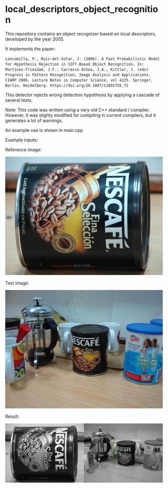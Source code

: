 # local_descriptors_object_recognition

This repository contains an object recognizer based on local descriptors, developed by the year 2005.

It implements the paper:

`Loncomilla, P., Ruiz-del-Solar, J. (2006). A Fast Probabilistic Model for Hypothesis Rejection in SIFT-Based Object Recognition. In: Martínez-Trinidad, J.F., Carrasco Ochoa, J.A., Kittler, J. (eds) Progress in Pattern Recognition, Image Analysis and Applications. CIARP 2006. Lecture Notes in Computer Science, vol 4225. Springer, Berlin, Heidelberg. https://doi.org/10.1007/11892755_72`


This detector rejects wrong detection hypothesis by applying a cascade of several tests.

Note: This code was written using a very old C++ standard / compiler. However, it was slighty modified for compiling in current compilers, but it generates a lot of warnings.

An example use is shown in main.cpp


Example inputs:

Reference image:

![Reference image](https://github.com/ploncomi/local_descriptors_object_recognition/blob/main/uch010a.jpg)

Test image:

![Test image](https://github.com/ploncomi/local_descriptors_object_recognition/blob/main/uch010b.jpg)

Result:

![Result](https://github.com/ploncomi/local_descriptors_object_recognition/blob/main/imdraw.jpg)
